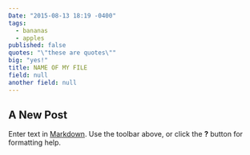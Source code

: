 ```yaml
---
Date: "2015-08-13 18:19 -0400"
tags: 
  - bananas
  - apples
published: false
quotes: "\"these are quotes\""
big: "yes!"
title: NAME OF MY FILE
field: null
another field: null
---
```



## A New Post

Enter text in [Markdown](http://daringfireball.net/projects/markdown/). Use the toolbar above, or click the **?** button for formatting help.
